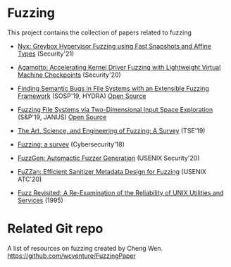 # Fuzzing

This project contains the collection of papers related to fuzzing

- [Nyx: Greybox Hypervisor Fuzzing using Fast Snapshots and Affine Types](https://www.usenix.org/system/files/sec21summer_schumilo.pdf) (Security'21)

- [Agamotto: Accelerating Kernel Driver Fuzzing with Lightweight Virtual Machine Checkpoints](https://www.usenix.org/system/files/sec20-song.pdf) (Security'20)

- [Finding Semantic Bugs in File Systems with an Extensible Fuzzing Framework](https://taesoo.kim/pubs/2019/kim:hydra.pdf) (SOSP'19, HYDRA) [Open Source](https://github.com/sslab-gatech/hydra)

- [Fuzzing File Systems via Two-Dimensional Input Space Exploration](https://taesoo.kim/pubs/2019/xu:janus.pdf) (S&P'19, JANUS) [Open Source](https://github.com/sslab-gatech/janus)

- [The Art, Science, and Engineering of Fuzzing: A Survey](https://arxiv.org/pdf/1812.00140.pdf) (TSE'19)

- [Fuzzing: a survey](https://link.springer.com/article/10.1186/s42400-018-0002-y) (Cybersecurity'18)

- [FuzzGen: Automactic Fuzzer Generation](https://www.usenix.org/system/files/sec20-ispoglou.pdf) (USENIX Security'20)

- [FuZZan: Efficient Sanitizer Metadata Design for Fuzzing](https://www.usenix.org/system/files/atc20-jeon.pdf) (USENIX ATC'20)
- [Fuzz Revisited: A Re-Examination of the Reliability of UNIX Utilities and Services](https://www.researchgate.net/publication/239668581_Fuzz_Revisited_A_Re-Examination_of_the_Reliability_of_UNIX_Utilities_and_Services) (1995)

# Related Git repo

A list of resources on fuzzing created by Cheng Wen. https://github.com/wcventure/FuzzingPaper
